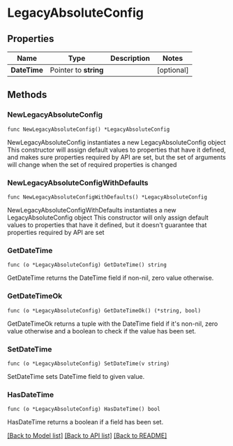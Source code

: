 # LegacyAbsoluteConfig

## Properties

Name | Type | Description | Notes
------------ | ------------- | ------------- | -------------
**DateTime** | Pointer to **string** |  | [optional] 

## Methods

### NewLegacyAbsoluteConfig

`func NewLegacyAbsoluteConfig() *LegacyAbsoluteConfig`

NewLegacyAbsoluteConfig instantiates a new LegacyAbsoluteConfig object
This constructor will assign default values to properties that have it defined,
and makes sure properties required by API are set, but the set of arguments
will change when the set of required properties is changed

### NewLegacyAbsoluteConfigWithDefaults

`func NewLegacyAbsoluteConfigWithDefaults() *LegacyAbsoluteConfig`

NewLegacyAbsoluteConfigWithDefaults instantiates a new LegacyAbsoluteConfig object
This constructor will only assign default values to properties that have it defined,
but it doesn't guarantee that properties required by API are set

### GetDateTime

`func (o *LegacyAbsoluteConfig) GetDateTime() string`

GetDateTime returns the DateTime field if non-nil, zero value otherwise.

### GetDateTimeOk

`func (o *LegacyAbsoluteConfig) GetDateTimeOk() (*string, bool)`

GetDateTimeOk returns a tuple with the DateTime field if it's non-nil, zero value otherwise
and a boolean to check if the value has been set.

### SetDateTime

`func (o *LegacyAbsoluteConfig) SetDateTime(v string)`

SetDateTime sets DateTime field to given value.

### HasDateTime

`func (o *LegacyAbsoluteConfig) HasDateTime() bool`

HasDateTime returns a boolean if a field has been set.


[[Back to Model list]](../README.md#documentation-for-models) [[Back to API list]](../README.md#documentation-for-api-endpoints) [[Back to README]](../README.md)


